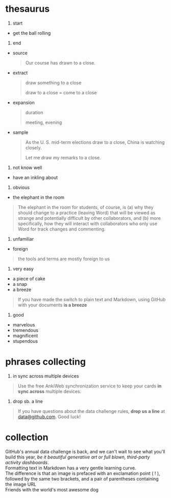 # thesaurus
1. start
 * get the ball rolling  
1. end  
 * source    
 
   > Our course has drawn to a close.  
 * extract  
   
   > draw something to a close
   >
   > draw to a close = come to a close  
 * expansion  

   > duration
   >
   > meeting, evening  
 * sample  

   > As the U. S. mid-term elections draw to a close, China is watching closely.
   >
   > Let me draw my remarks to a close.  
1. not know well 
 * have an inkling about  
1. obvious
 * the elephant in the room  

 > The elephant in the room for students, of course, is (a) why they should change to a practice (leaving Word) that will be viewed as strange and potentially difficult by other collaborators, and (b) more specifically, how they will interact with collaborators who only use Word for track changes and commenting.  
1. unfamiliar
 * foreign  

 > the tools and terms are mostly foreign to us  
1. very easy
 * a piece of cake
 * a snap
 * a breeze  

 > If you have made the switch to plain text and Markdown, using GitHub with your documents **is a breeze**  
1. good
 * marvelous
 * tremendous
 * magnificent
 * stupendous  

# phrases collecting
1. in sync across multiple devices  

 > Use the free AnkiWeb synchronization service to keep your cards **in sync across** multiple devices.   
1. drop sb. a line

 > If you have questions about the data challenge rules, **drop us a line** at data@github.com. Good luck!  
# collection  
GitHub's annual data challenge is back, and we can't wait to see what you'll build this year, *be it beautiful generative art or full blown, third-party activity dashboards*.  
Formatting text in Markdown has a very gentle learning curve.  
The difference is that an image is prefaced with an exclamation point ( ! ), followed by the same two brackets, and a pair of parentheses containing the image URL  
Friends with the world's most awesome dog
